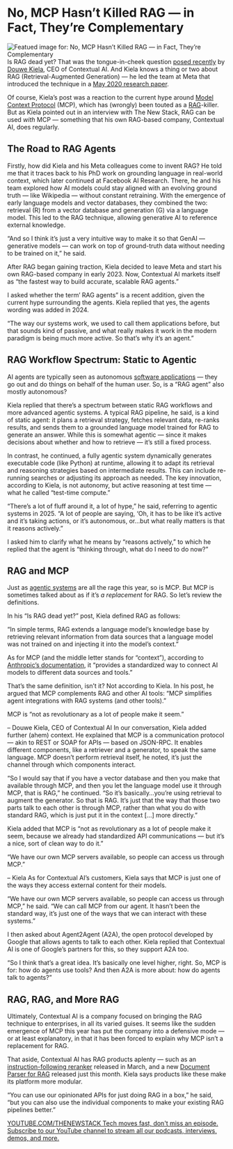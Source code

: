 # No, MCP Hasn’t Killed RAG — in Fact, They’re Complementary
![Featued image for: No, MCP Hasn’t Killed RAG — in Fact, They’re Complementary](https://cdn.thenewstack.io/media/2025/05/160e561e-aakash-dhage-xpmgpcdqboq-unsplashb-1024x576.jpg)
Is RAG dead yet? That was the tongue-in-cheek question [posed recently](https://contextual.ai/blog/is-rag-dead-yet/) by [Douwe Kiela](https://www.linkedin.com/in/douwekiela/), CEO of Contextual AI. And Kiela knows a thing or two about RAG (Retrieval-Augmented Generation) — he led the team at Meta that introduced the technique in a [May 2020 research paper](https://arxiv.org/abs/2005.11401).

Of course, Kiela’s post was a reaction to the current hype around [Model Context Protocol](https://thenewstack.io/mcp-the-missing-link-between-ai-agents-and-apis/) (MCP), which has (wrongly) been touted as a [RAG](https://thenewstack.io/why-rag-is-essential-for-next-gen-ai-development/)-killer. But as Kiela pointed out in an interview with The New Stack, RAG can be used *with* MCP — something that his own RAG-based company, Contextual AI, does regularly.

## The Road to RAG Agents
Firstly, how did Kiela and his Meta colleagues come to invent RAG? He told me that it traces back to his PhD work on grounding language in real-world context, which later continued at Facebook AI Research. There, he and his team explored how AI models could stay aligned with an evolving ground truth — like Wikipedia — without constant retraining. With the emergence of early language models and vector databases, they combined the two: retrieval (R) from a vector database and generation (G) via a language model. This led to the RAG technique, allowing generative AI to reference external knowledge.

“And so I think it’s just a very intuitive way to make it so that GenAI — generative models — can work on top of ground-truth data without needing to be trained on it,” he said.

After RAG began gaining traction, Kiela decided to leave Meta and start his own RAG-based company in early 2023. Now, Contextual AI markets itself as “the fastest way to build accurate, scalable RAG agents.”

I asked whether the term’ RAG agents” is a recent addition, given the current hype surrounding the agents. Kiela replied that yes, the agents wording was added in 2024.

“The way our systems work, we used to call them applications before, but that sounds kind of passive, and what really makes it work in the modern paradigm is being much more active. So that’s why it’s an agent.”

## RAG Workflow Spectrum: Static to Agentic
AI agents are typically seen as autonomous [software applications](https://thenewstack.io/how-to-build-rag-applications-using-model-context-protocol) — they go out and do things on behalf of the human user. So, is a “RAG agent” also mostly autonomous?

Kiela replied that there’s a spectrum between static RAG workflows and more advanced agentic systems. A typical RAG pipeline, he said, is a kind of static agent: it plans a retrieval strategy, fetches relevant data, re-ranks results, and sends them to a grounded language model trained for RAG to generate an answer. While this is somewhat agentic — since it makes decisions about whether and how to retrieve — it’s still a fixed process.

In contrast, he continued, a fully agentic system dynamically generates executable code (like Python) at runtime, allowing it to adapt its retrieval and reasoning strategies based on intermediate results. This can include re-running searches or adjusting its approach as needed. The key innovation, according to Kiela, is not autonomy, but active reasoning at test time — what he called “test-time compute.”

“There’s a lot of fluff around it, a lot of hype,” he said, referring to agentic systems in 2025. “A lot of people are saying, ‘Oh, it has to be like it’s active and it’s taking actions, or it’s autonomous, or…but what really matters is that it reasons actively.”

I asked him to clarify what he means by “reasons actively,” to which he replied that the agent is “thinking through, what do I need to do now?”

## RAG and MCP
Just as [agentic systems](https://thenewstack.io/lets-get-agentic-langchain-and-llamaindex-talk-ai-agents/) are all the rage this year, so is MCP. But MCP is sometimes talked about as if it’s *a replacement* for RAG. So let’s review the definitions.

In his “Is RAG dead yet?” post, Kiela defined RAG as follows:

“In simple terms, RAG extends a language model’s knowledge base by retrieving relevant information from data sources that a language model was not trained on and injecting it into the model’s context.”

As for MCP (and the middle letter stands for “context”), according to [Anthropic’s documentation](https://modelcontextprotocol.io/introduction), it “provides a standardized way to connect AI models to different data sources and tools.”

That’s the same definition, isn’t it? Not according to Kiela. In his post, he argued that MCP complements RAG and other AI tools: “MCP simplifies agent integrations with RAG systems (and other tools).”

MCP is “not as revolutionary as a lot of people make it seem.”

– Douwe Kiela, CEO of Contextual AI
In our conversation, Kiela added further (ahem) context. He explained that MCP is a communication protocol — akin to REST or SOAP for APIs — based on JSON-RPC. It enables different components, like a retriever and a generator, to speak the same language. MCP doesn’t perform retrieval itself, he noted, it’s just the channel through which components interact.

“So I would say that if you have a vector database and then you make that available through MCP, and then you let the language model use it through MCP, that is RAG,” he continued. “So it’s basically…you’re using retrieval to augment the generator. So that is RAG. It’s just that the way that those two parts talk to each other is through MCP, rather than what you do with standard RAG, which is just put it in the context […] more directly.”

Kiela added that MCP is “not as revolutionary as a lot of people make it seem, because we already had standardized API communications — but it’s a nice, sort of clean way to do it.”

“We have our own MCP servers available, so people can access us through MCP.”

– Kiela
As for Contextual AI’s customers, Kiela says that MCP is just one of the ways they access external content for their models.

“We have our own MCP servers available, so people can access us through MCP,” he said. “We can call MCP from our agent. It hasn’t been the standard way, it’s just one of the ways that we can interact with these systems.”

I then asked about Agent2Agent (A2A), the open protocol developed by Google that allows agents to talk to each other. Kiela replied that Contextual AI is one of Google’s partners for this, so they support A2A too.

“So I think that’s a great idea. It’s basically one level higher, right. So, MCP is for: how do agents use tools? And then A2A is more about: how do agents talk to agents?”

## RAG, RAG, and More RAG
Ultimately, Contextual AI is a company focused on bringing the RAG technique to enterprises, in all its varied guises. It seems like the sudden emergence of MCP this year has put the company into a defensive mode — or at least explanatory, in that it has been forced to explain why MCP isn’t a replacement for RAG.

That aside, Contextual AI has RAG products aplenty — such as an [instruction-following reranker](https://contextual.ai/blog/introducing-instruction-following-reranker/) released in March, and a new [Document Parser for RAG](https://contextual.ai/blog/document-parser-for-rag/) released just this month. Kiela says products like these make its platform more modular.

“You can use our opinionated APIs for just doing RAG in a box,” he said, “but you can also use the individual components to make your existing RAG pipelines better.”

[
YOUTUBE.COM/THENEWSTACK
Tech moves fast, don't miss an episode. Subscribe to our YouTube
channel to stream all our podcasts, interviews, demos, and more.
](https://youtube.com/thenewstack?sub_confirmation=1)